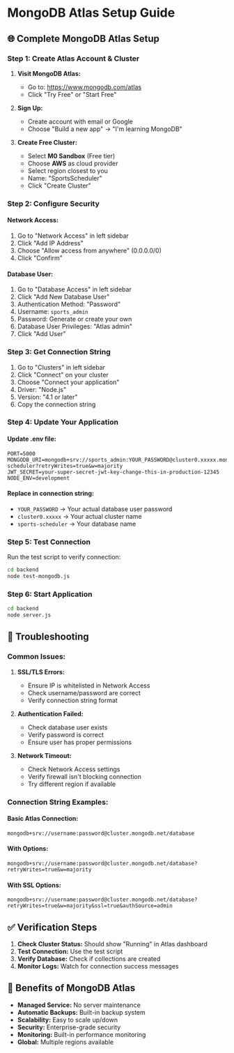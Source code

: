 # MongoDB Atlas Setup Guide

## 🌐 **Complete MongoDB Atlas Setup**

### **Step 1: Create Atlas Account & Cluster**

1. **Visit MongoDB Atlas:**
   - Go to: https://www.mongodb.com/atlas
   - Click "Try Free" or "Start Free"

2. **Sign Up:**
   - Create account with email or Google
   - Choose "Build a new app" → "I'm learning MongoDB"

3. **Create Free Cluster:**
   - Select **M0 Sandbox** (Free tier)
   - Choose **AWS** as cloud provider
   - Select region closest to you
   - Name: "SportsScheduler"
   - Click "Create Cluster"

### **Step 2: Configure Security**

#### **Network Access:**
1. Go to "Network Access" in left sidebar
2. Click "Add IP Address"
3. Choose "Allow access from anywhere" (0.0.0.0/0)
4. Click "Confirm"

#### **Database User:**
1. Go to "Database Access" in left sidebar
2. Click "Add New Database User"
3. Authentication Method: "Password"
4. Username: `sports_admin`
5. Password: Generate or create your own
6. Database User Privileges: "Atlas admin"
7. Click "Add User"

### **Step 3: Get Connection String**

1. Go to "Clusters" in left sidebar
2. Click "Connect" on your cluster
3. Choose "Connect your application"
4. Driver: "Node.js"
5. Version: "4.1 or later"
6. Copy the connection string

### **Step 4: Update Your Application**

#### **Update .env file:**
```env
PORT=5000
MONGODB_URI=mongodb+srv://sports_admin:YOUR_PASSWORD@cluster0.xxxxx.mongodb.net/sports-scheduler?retryWrites=true&w=majority
JWT_SECRET=your-super-secret-jwt-key-change-this-in-production-12345
NODE_ENV=development
```

#### **Replace in connection string:**
- `YOUR_PASSWORD` → Your actual database user password
- `cluster0.xxxxx` → Your actual cluster name
- `sports-scheduler` → Your database name

### **Step 5: Test Connection**

Run the test script to verify connection:
```bash
cd backend
node test-mongodb.js
```

### **Step 6: Start Application**

```bash
cd backend
node server.js
```

## 🔧 **Troubleshooting**

### **Common Issues:**

1. **SSL/TLS Errors:**
   - Ensure IP is whitelisted in Network Access
   - Check username/password are correct
   - Verify connection string format

2. **Authentication Failed:**
   - Check database user exists
   - Verify password is correct
   - Ensure user has proper permissions

3. **Network Timeout:**
   - Check Network Access settings
   - Verify firewall isn't blocking connection
   - Try different region if available

### **Connection String Examples:**

#### **Basic Atlas Connection:**
```
mongodb+srv://username:password@cluster.mongodb.net/database
```

#### **With Options:**
```
mongodb+srv://username:password@cluster.mongodb.net/database?retryWrites=true&w=majority
```

#### **With SSL Options:**
```
mongodb+srv://username:password@cluster.mongodb.net/database?retryWrites=true&w=majority&ssl=true&authSource=admin
```

## ✅ **Verification Steps**

1. **Check Cluster Status:** Should show "Running" in Atlas dashboard
2. **Test Connection:** Use the test script
3. **Verify Database:** Check if collections are created
4. **Monitor Logs:** Watch for connection success messages

## 🚀 **Benefits of MongoDB Atlas**

- **Managed Service:** No server maintenance
- **Automatic Backups:** Built-in backup system
- **Scalability:** Easy to scale up/down
- **Security:** Enterprise-grade security
- **Monitoring:** Built-in performance monitoring
- **Global:** Multiple regions available
